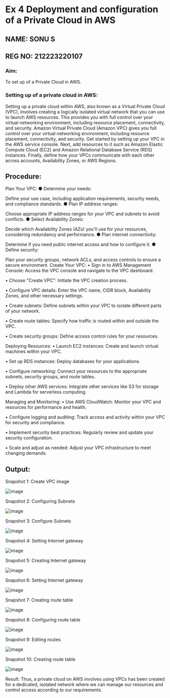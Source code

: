 # Ex 4 Deployment and configuration of a Private Cloud in AWS

## NAME: SONU S
## REG NO: 212223220107

### Aim:
To set up of a Private Cloud in AWS.

### Setting up of a private cloud in AWS:

Setting up a private cloud within AWS, also known as a Virtual Private Cloud (VPC), involves creating a logically isolated virtual network that you can use to launch AWS resources. This provides you with full control over your virtual networking environment, including resource placement, connectivity, and security. Amazon Virtual Private Cloud (Amazon VPC) gives you full control over your virtual networking environment, including resource placement, connectivity, and security. Get started by setting up your VPC in the AWS service console. Next, add resources to it such as Amazon Elastic Compute Cloud (EC2) and Amazon Relational Database Service (RDS) instances. Finally, define how your VPCs communicate with each other across accounts, Availability Zones, or AWS Regions.

## Procedure:
Plan Your VPC:
● Determine your needs:

Define your use case, including application requirements, security needs, and compliance standards.
● Plan IP address ranges:

Choose appropriate IP address ranges for your VPC and subnets to avoid conflicts.
● Select Availability Zones:

Decide which Availability Zones (AZs) you'll use for your resources, considering redundancy and performance.
● Plan internet connectivity:

Determine if you need public internet access and how to configure it.
● Define security:

Plan your security groups, network ACLs, and access controls to ensure a secure environment.
Create Your VPC:
• Sign in to AWS Management Console: Access the VPC console and navigate to the VPC dashboard.

• Choose "Create VPC": Initiate the VPC creation process.

• Configure VPC details: Enter the VPC name, CIDR block, Availability Zones, and other necessary settings.

• Create subnets: Define subnets within your VPC to isolate different parts of your network.

• Create route tables: Specify how traffic is routed within and outside the VPC.

• Create security groups: Define access control rules for your resources.

Deploying Resources:
• Launch EC2 instances: Create and launch virtual machines within your VPC.

• Set up RDS instances: Deploy databases for your applications.

• Configure networking: Connect your resources to the appropriate subnets, security groups, and route tables.

• Deploy other AWS services: Integrate other services like S3 for storage and Lambda for serverless computing.

Managing and Monitoring:
• Use AWS CloudWatch: Monitor your VPC and resources for performance and health.

• Configure logging and auditing: Track access and activity within your VPC for security and compliance.

• Implement security best practices: Regularly review and update your security configuration.

• Scale and adjust as needed: Adjust your VPC infrastructure to meet changing demands.

## Output:

Snapshot 1: Create VPC image

![image](https://github.com/user-attachments/assets/f6728758-8d97-4270-b3ef-50da38761185)


Snapshot 2: Configuring Subnets

![image](https://github.com/user-attachments/assets/fdde8648-30e9-4b29-a785-5154a2d8a646)


Snapshot 3: Configure Subnets

![image](https://github.com/user-attachments/assets/73ad5f55-16cc-481e-ae4f-0397c3020716)


Snapshot 4: Setting Internet gateway

![image](https://github.com/user-attachments/assets/ab0ef2ca-c0dd-432d-a597-a15d297201da)


Snapshot 5: Creating Internet gateway

![image](https://github.com/user-attachments/assets/1a39b181-72e5-470f-836c-d88e035f561c)


Snapshot 6: Setting Internet gateway

![image](https://github.com/user-attachments/assets/1ab32b45-6a08-40c1-9dcd-67c23329c7e5)


Snapshot 7: Creating route table

![image](https://github.com/user-attachments/assets/e1132fac-2f4e-4139-b902-d4e58fcc75e8)


Snapshot 8: Configuring route table

![image](https://github.com/user-attachments/assets/ae4d9f4e-2cff-4c3b-83c6-ffacdcb7de09)



Snapshot 9: Editing routes

![image](https://github.com/user-attachments/assets/39d1706d-aaca-4444-9be2-37fc04a18375)




Snapshot 10: Creating route table

![image](https://github.com/user-attachments/assets/7a6efa1a-fabc-4231-88e5-db544de73617)




Result:
Thus, a private cloud on AWS involves using VPCs has been created for a dedicated, isolated network where we can manage our resources and control access according to our requirements.
